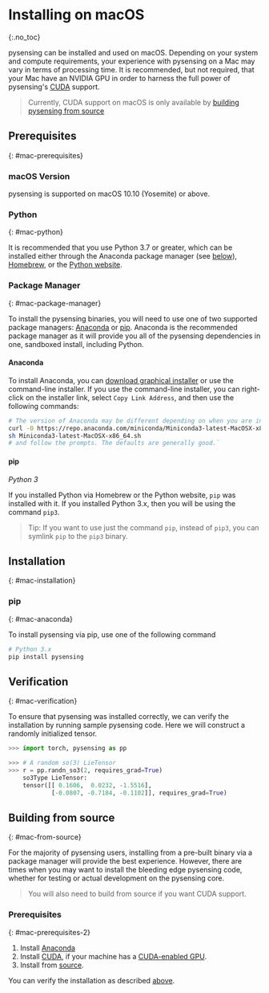 # Installing on macOS
{:.no_toc}

pysensing can be installed and used on macOS. Depending on your system and compute requirements, your experience with pysensing on a Mac may vary in terms of processing time. It is recommended, but not required, that your Mac have an NVIDIA GPU in order to harness the full power of pysensing's [CUDA](https://developer.nvidia.com/cuda-zone) support.

> Currently, CUDA support on macOS is only available by [building pysensing from source](#mac-from-source)

## Prerequisites
{: #mac-prerequisites}

### macOS Version

pysensing is supported on macOS 10.10 (Yosemite) or above.

### Python
{: #mac-python}

It is recommended that you use Python 3.7 or greater, which can be installed either through the Anaconda package manager (see [below](#anaconda)), [Homebrew](https://brew.sh/), or the [Python website](https://www.python.org/downloads/mac-osx/).

### Package Manager
{: #mac-package-manager}

To install the pysensing binaries, you will need to use one of two supported package managers: [Anaconda](https://www.anaconda.com/download/#macos) or [pip](https://pypi.org/project/pip/). Anaconda is the recommended package manager as it will provide you all of the pysensing dependencies in one, sandboxed install, including Python.

#### Anaconda

To install Anaconda, you can [download graphical installer](https://www.anaconda.com/download/#macos) or use the command-line installer. If you use the command-line installer, you can right-click on the installer link, select `Copy Link Address`, and then use the following commands:

```bash
# The version of Anaconda may be different depending on when you are installing`
curl -O https://repo.anaconda.com/miniconda/Miniconda3-latest-MacOSX-x86_64.sh
sh Miniconda3-latest-MacOSX-x86_64.sh
# and follow the prompts. The defaults are generally good.`
```

#### pip

*Python 3*

If you installed Python via Homebrew or the Python website, `pip` was installed with it. If you installed Python 3.x, then you will be using the command `pip3`.

> Tip: If you want to use just the command  `pip`, instead of `pip3`, you can symlink `pip` to the `pip3` binary.

## Installation
{: #mac-installation}

### pip
{: #mac-anaconda}

To install pysensing via pip, use one of the following command

```bash
# Python 3.x
pip install pysensing
```

## Verification
{: #mac-verification}

To ensure that pysensing was installed correctly, we can verify the installation by running sample pysensing code. Here we will construct a randomly initialized tensor.


```python
>>> import torch, pysensing as pp

>>> # A random so(3) LieTensor
>>> r = pp.randn_so3(2, requires_grad=True)
    so3Type LieTensor:
    tensor([[ 0.1606,  0.0232, -1.5516],
            [-0.0807, -0.7184, -0.1102]], requires_grad=True)
```

## Building from source
{: #mac-from-source}

For the majority of pysensing users, installing from a pre-built binary via a package manager will provide the best experience. However, there are times when you may want to install the bleeding edge pysensing code, whether for testing or actual development on the pysensing core.

> You will also need to build from source if you want CUDA support.

### Prerequisites
{: #mac-prerequisites-2}

1. Install [Anaconda](#anaconda)
2. Install [CUDA](https://developer.nvidia.com/cuda-downloads), if your machine has a [CUDA-enabled GPU](https://developer.nvidia.com/cuda-gpus).
3. Install from [source](https://github.com/pysensing/pysensing).

You can verify the installation as described [above](#mac-verification).
